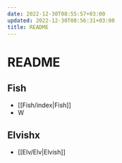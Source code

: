 ```yaml
---
date: 2022-12-30T08:55:57+03:00
updated: 2022-12-30T08:56:31+03:00
title: README
---
```


# README

## Fish

- [[Fish/index|Fish]]
- W

## Elvishx

- [[Elv/Elv|Elvish]]
